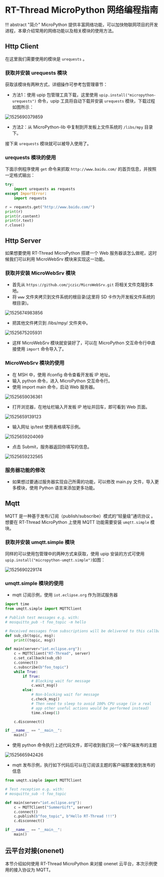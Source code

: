 # RT-Thread MicroPython 网络编程指南

!!! abstract "简介"
    MicroPython 提供丰富网络功能，可以加快物联网项目的开发进程，本章介绍常用的网络功能以及相关模块的使用方法。

## Http Client

在这里我们需要使用的模块是 `urequests` 。

### 获取并安装 urequests 模块

获取该模块有两种方式，详细操作可参考包管理章节：

- 方法1：使用 upip 包管理工具下载，这里使用 `upip.install("micropython-urequests")` 命令，upip 工具将自动下载并安装  `urequests` 模块，下载过程如图所示：

![1525690379859](figures/install_urequests.png)

- 方法2：从 MicroPython-lib 中复制到开发板上文件系统的 `/libs/mpy` 目录下。

接下来 `urequests` 模块就可以被导入使用了。

### urequests 模块的使用

下面示例程序使用 `get` 命令来抓取 `http://www.baidu.com/` 的首页信息，并按照一定格式输出：

```python
try:
    import urequests as requests
except ImportError:
    import requests

r = requests.get("http://www.baidu.com/")
print(r)
print(r.content)
print(r.text)
r.close()
```

## Http Server

如果想要使用 RT-Thread MicroPython 搭建一个 Web 服务器该怎么做呢，这时候我们可以利用 MicroWebSrv 模块来实现这一功能。

### 获取并安装 MicroWebSrv 模块 
- 首先从 `https://github.com/jczic/MicroWebSrv.git` 将相关文件克隆到本地。
- 将 `www` 文件夹拷贝到文件系统的根目录(这里将 SD 卡作为开发板文件系统的根目录)。

![1525674983856](figures/copy_www_dir.png)

- 把其他文件拷贝到 /libs/mpy/ 文件夹中。

![1525675205931](figures/copy_webser_othres_dir.png)

- 这样 MicroWebSrv 模块就安装好了，可以在 MicroPython 交互命令行中直接使用 `import` 命令导入了。

### MicroWebSrv 模块的使用

- 在 MSH 中，使用 ifconfig 命令查看开发板 IP 地址。
- 输入 python 命令，进入 MicroPython 交互命令行。
- 使用 import main 命令，启动 Web 服务器。

![1525659036361](figures/import_start.png)

- 打开浏览器，在地址栏输入开发板 IP 地址并回车，即可看到 Web 页面。

![1525659139123](figures/open_web_page.png)

- 输入网址 ip/test 使用表格填写示例。

![1525659204069](figures/use_test_func.png)

- 点击 Submit，服务器返回你填写的信息。

![1525659232565](figures/use_submit.png)

### 服务器功能的修改

- 如果想过要通过服务器实现自己所需的功能，可以修改 main.py 文件，导入更多模块，使用 Python 语言来添加更多功能。

## Mqtt

MQTT 是一种基于发布/订阅（publish/subscribe）模式的“轻量级”通讯协议 。想要在 RT-Thread MicroPython 上使用 MQTT 功能需要安装 `umqtt.simple` 模块。

### 获取并安装 umqtt.simple 模块
同样的可以使用包管理中的两种方式来获取，使用 upip 安装的方式可使用  `upip.install("micropython-umqtt.simple")`如图：

![1525690229174](figures/install_umqtt_simple.png)

### umqtt.simple 模块的使用

- mqtt 订阅示例，使用 `iot.eclipse.org` 作为测试服务器
```python
import time
from umqtt.simple import MQTTClient

# Publish test messages e.g. with:
# mosquitto_pub -t foo_topic -m hello

# Received messages from subscriptions will be delivered to this callback
def sub_cb(topic, msg):
    print((topic, msg))

def main(server="iot.eclipse.org"):
    c = MQTTClient("RT-Thread", server)
    c.set_callback(sub_cb)
    c.connect()
    c.subscribe(b"foo_topic")
    while True:
        if True:
            # Blocking wait for message
            c.wait_msg()
        else:
            # Non-blocking wait for message
            c.check_msg()
            # Then need to sleep to avoid 100% CPU usage (in a real
            # app other useful actions would be performed instead)
            time.sleep(1)

    c.disconnect()

if __name__ == "__main__":
    main()
```

- 使用 python 命令执行上述代码文件，即可收到我们另一个客户端发布的主题

![1525665942426](figures/sub_topic.png)

- mqtt 发布示例，执行如下代码后可以在订阅该主题的客户端那里收到发布的信息
```python
from umqtt.simple import MQTTClient

# Test reception e.g. with:
# mosquitto_sub -t foo_topic

def main(server="iot.eclipse.org"):
    c = MQTTClient("SummerGift", server)
    c.connect()
    c.publish(b"foo_topic", b"Hello RT-Thread !!!")
    c.disconnect()

if __name__ == "__main__":
    main()

```

## 云平台对接(onenet)

本节介绍如何使用 RT-Thread MicroPython 来对接 onenet 云平台，本次示例使用的接入协议为 MQTT。

